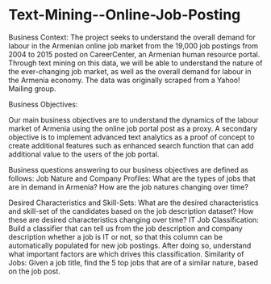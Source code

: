 # Text-Mining--Online-Job-Posting

Business Context:
The project seeks to understand the overall demand for labour in the Armenian online job market
from the 19,000 job postings from 2004 to 2015 posted on CareerCenter, an Armenian human
resource portal. Through text mining on this data, we will be able to understand the nature of the
ever-changing job market, as well as the overall demand for labour in the Armenia economy. The
data was originally scraped from a Yahoo! Mailing group.



Business Objectives:

Our main business objectives are to understand the dynamics of the labour market of Armenia using
the online job portal post as a proxy. A secondary objective is to implement advanced text analytics
as a proof of concept to create additional features such as enhanced search function that can add
additional value to the users of the job portal.

Business questions answering to our business objectives are defined as follows:
Job Nature and Company Profiles: What are the types of jobs that are in demand in Armenia? How
are the job natures changing over time?

Desired Characteristics and Skill-Sets:
What are the desired characteristics and skill-set of the candidates based on the job description
dataset? How these are desired characteristics changing over time?
IT Job Classification: Build a classifier that can tell us from the job description and company
description whether a job is IT or not, so that this column can be automatically populated for new
job postings. After doing so, understand what important factors are which drives this classification.
Similarity of Jobs: Given a job title, find the 5 top jobs that are of a similar nature, based on the job
post.
